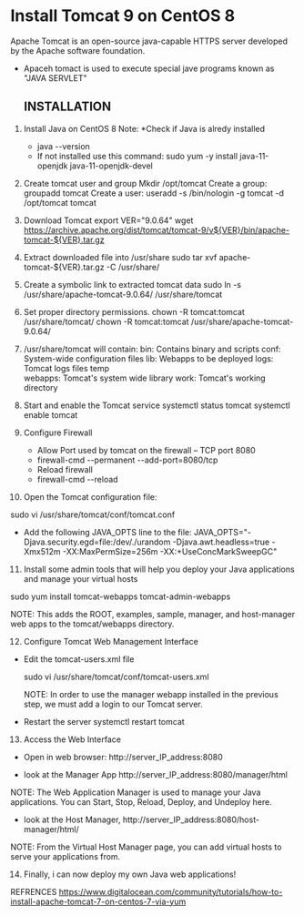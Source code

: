 # Install Tomcat 9 on CentOS 8
Apache Tomcat is an open-source java-capable HTTPS server developed by the Apache software foundation. 
* Apaceh tomact is used to execute special jave programs known as "JAVA SERVLET" 
  ## INSTALLATION 
1. Install Java on CentOS 8
   Note: 
   *Check if Java is alredy installed 
   * java --version 
   * If not installed use this command:
        sudo yum -y install java-11-openjdk java-11-openjdk-devel 
2. Create tomcat user and group
   Mkdir /opt/tomcat
   Create a group: groupadd tomcat 
   Create a user: useradd -s /bin/nologin -g tomcat -d /opt/tomcat tomcat
3. Download Tomcat 
   export VER="9.0.64"
wget https://archive.apache.org/dist/tomcat/tomcat-9/v${VER}/bin/apache-tomcat-${VER}.tar.gz

4. Extract downloaded file into /usr/share
   sudo tar xvf apache-tomcat-${VER}.tar.gz -C /usr/share/
   
5.  Create a symbolic link to extracted tomcat data 
   sudo ln -s /usr/share/apache-tomcat-9.0.64/ /usr/share/tomcat

6. Set proper directory permissions.
   chown -R tomcat:tomcat /usr/share/tomcat/
   chown -R tomcat:tomcat /usr/share/apache-tomcat-9.0.64/

7. /usr/share/tomcat will contain:
   bin: Contains binary and scripts
   conf: System-wide configuration files 
   lib: Webapps to be deployed 
   logs: Tomcat logs files 
   temp  
   webapps:  Tomcat's system wide library 
   work: Tomcat's working directory
8. Start and enable the Tomcat service 
    systemctl status tomcat
    systemctl enable tomcat
9.  Configure Firewall
    * Allow Port used by tomcat on the firewall – TCP port 8080
    * firewall-cmd --permanent --add-port=8080/tcp
    * Reload firewall
    * firewall-cmd --reload 
10. Open the Tomcat configuration file:

sudo vi /usr/share/tomcat/conf/tomcat.conf
 
 * Add the following JAVA_OPTS line to the file: 
 JAVA_OPTS="-Djava.security.egd=file:/dev/./urandom -Djava.awt.headless=true -Xmx512m -XX:MaxPermSize=256m -XX:+UseConcMarkSweepGC"

 11. Install some admin tools that will help you deploy your Java applications and manage your virtual hosts
   
   sudo yum install tomcat-webapps tomcat-admin-webapps
 
 NOTE: This adds the ROOT, examples, sample, manager, and host-manager web apps to the tomcat/webapps directory.

12. Configure Tomcat Web Management Interface

* Edit the tomcat-users.xml file
  
  sudo vi /usr/share/tomcat/conf/tomcat-users.xml

  NOTE: In order to use the manager webapp installed in the previous step, we must add a login to our Tomcat server.


  <tomcat-users>
    <user username="temi" password="Temitope1997" roles="manager-gui,admin-gui"/>
</tomcat-users>
 
 * Restart the server 
  systemctl restart tomcat

  13. Access the Web Interface
* Open in web browser:
http://server_IP_address:8080

* look at the Manager App
 http://server_IP_address:8080/manager/html

 NOTE: The Web Application Manager is used to manage your Java applications. You can Start, Stop, Reload, Deploy, and Undeploy here.

 * look at the Host Manager,
http://server_IP_address:8080/host-manager/html/

NOTE:
From the Virtual Host Manager page, you can add virtual hosts to serve your applications from.

14. Finally, i can now deploy my own Java web applications!

REFRENCES 
https://www.digitalocean.com/community/tutorials/how-to-install-apache-tomcat-7-on-centos-7-via-yum
